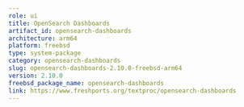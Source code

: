 ```yaml
---
role: ui
title: OpenSearch Dashboards
artifact_id: opensearch-dashboards
architecture: arm64
platform: freebsd
type: system-package
category: opensearch-dashboards
slug: opensearch-dashboards-2.10.0-freebsd-arm64
version: 2.10.0
freebsd_package_name: opensearch-dashboards
link: https://www.freshports.org/textproc/opensearch-dashboards
---
```

